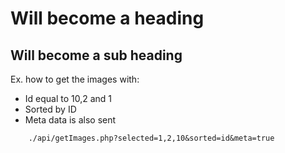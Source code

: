 Will become a heading
==============

Will become a sub heading
--------------


Ex. how to get the images with:
- Id equal to 10,2 and 1
- Sorted by ID
- Meta data is also sent
```
	./api/getImages.php?selected=1,2,10&sorted=id&meta=true
```